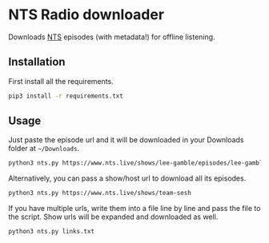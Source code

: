 # NTS Radio downloader

Downloads [NTS](https://www.nts.live) episodes (with metadata!) for offline listening.

## Installation

First install all the requirements.

```sh
pip3 install -r requirements.txt
```

## Usage

Just paste the episode url and it will be downloaded in your Downloads folder at `~/Downloads`.

```sh
python3 nts.py https://www.nts.live/shows/lee-gamble/episodes/lee-gamble-7th-october-2019
```

Alternatively, you can pass a show/host url to download all its episodes.

```sh
python3 nts.py https://www.nts.live/shows/team-sesh
```

If you have multiple urls, write them into a file line by line and pass the file to the script.
Show urls will be expanded and downloaded as well.

```sh
python3 nts.py links.txt
```
